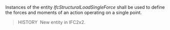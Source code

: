 ﻿Instances of the entity _IfcStructuralLoadSingleForce_ shall be used to define the forces and moments of an action operating on a single point.

> HISTORY&nbsp; New entity in IFC2x2.